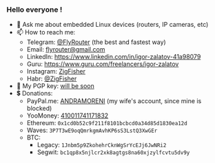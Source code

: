 ### Hello everyone !

- 💬 Ask me about embedded Linux devices (routers, IP cameras, etc)
- 📫 How to reach me:
  - Telegram: [@FlyRouter](https://t.me/FlyRouter) (the best and fastest way)
  - Email: [flyrouter@gmail.com](mailto:flyrouter@gmail.com)
  - LinkedIn: https://www.linkedin.com/in/igor-zalatov-41a98079
  - Guru: https://www.guru.com/freelancers/igor-zalatov
  - Instagram: [ZigFisher](https://www.instagram.com/ZigFisher/)
  - Habr: [@ZigFisher](https://habr.com/users/ZigFisher/)
- 🔑 My PGP key: [will be soon](https://keyserver.ubuntu.com/pks/lookup?op=get&search=0xxxx)
- 💲 Donations:
  - PayPal.me: [ANDRAMORENI](https://www.paypal.com/paypalme/andramoreni?locale.x=en_US) (my wife's account, since mine is blocked)
  - YooMoney: [410011741171832](https://yoomoney.ru/to/410011741171832)
  - Ethereum: `0x1cd0b52c9f211f8101bcbcd0a34d85d1830ea12d`
  - Waves: `3P7T3wE9oqQmrkgmAvhKP6sS3LstQ3XwGEr`
  - BTC:
    - Legacy: `1Jnbm5p9ZkohehrCknWgSrYcEJj6JwNRi2`
    - Segwit: `bc1qp8x5njlcr2xk8agtgs8na60xjzylfcvtu5dv9y`
